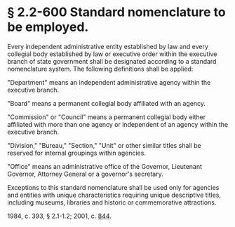 # § 2.2-600 Standard nomenclature to be employed.

<p>Every independent administrative entity established by law and every collegial body established by law or executive order within the executive branch of state government shall be designated according to a standard nomenclature system. The following definitions shall be applied:</p><p>"Department" means an independent administrative agency within the executive branch.</p><p>"Board" means a permanent collegial body affiliated with an agency.</p><p>"Commission" or "Council" means a permanent collegial body either affiliated with more than one agency or independent of an agency within the executive branch.</p><p>"Division," "Bureau," "Section," "Unit" or other similar titles shall be reserved for internal groupings within agencies.</p><p>"Office" means an administrative office of the Governor, Lieutenant Governor, Attorney General or a governor's secretary.</p><p>Exceptions to this standard nomenclature shall be used only for agencies and entities with unique characteristics requiring unique descriptive titles, including museums, libraries and historic or commemorative attractions.</p><p>1984, c. 393, § 2.1-1.2; 2001, c. <a href='http://lis.virginia.gov/cgi-bin/legp604.exe?011+ful+CHAP0844'>844</a>.</p>